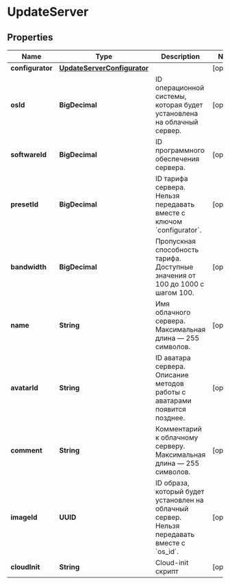 

# UpdateServer


## Properties

| Name | Type | Description | Notes |
|------------ | ------------- | ------------- | -------------|
|**configurator** | [**UpdateServerConfigurator**](UpdateServerConfigurator.md) |  |  [optional] |
|**osId** | **BigDecimal** | ID операционной системы, которая будет установлена на облачный сервер. |  [optional] |
|**softwareId** | **BigDecimal** | ID программного обеспечения сервера. |  [optional] |
|**presetId** | **BigDecimal** | ID тарифа сервера. Нельзя передавать вместе с ключом &#x60;configurator&#x60;. |  [optional] |
|**bandwidth** | **BigDecimal** | Пропускная способность тарифа. Доступные значения от 100 до 1000 с шагом 100. |  [optional] |
|**name** | **String** | Имя облачного сервера. Максимальная длина — 255 символов. |  [optional] |
|**avatarId** | **String** | ID аватара сервера. Описание методов работы с аватарами появится позднее. |  [optional] |
|**comment** | **String** | Комментарий к облачному серверу. Максимальная длина — 255 символов. |  [optional] |
|**imageId** | **UUID** | ID образа, который будет установлен на облачный сервер. Нельзя передавать вместе с &#x60;os_id&#x60;. |  [optional] |
|**cloudInit** | **String** | Cloud-init скрипт |  [optional] |



